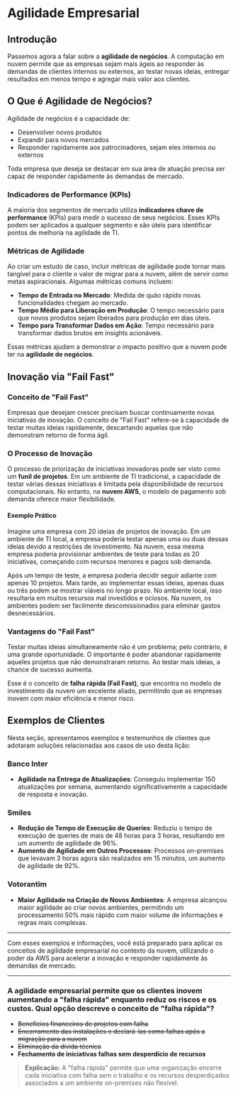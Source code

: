 # Agilidade Empresarial

## Introdução

Passemos agora a falar sobre a **agilidade de negócios**. A computação em nuvem permite que as empresas sejam mais ágeis ao responder às demandas de clientes internos ou externos, ao testar novas ideias, entregar resultados em menos tempo e agregar mais valor aos clientes.

## O Que é Agilidade de Negócios?

Agilidade de negócios é a capacidade de:

- Desenvolver novos produtos
- Expandir para novos mercados
- Responder rapidamente aos patrocinadores, sejam eles internos ou externos

Toda empresa que deseja se destacar em sua área de atuação precisa ser capaz de responder rapidamente às demandas de mercado.

### Indicadores de Performance (KPIs)

A maioria dos segmentos de mercado utiliza **indicadores chave de performance** (KPIs) para medir o sucesso de seus negócios. Esses KPIs podem ser aplicados a qualquer segmento e são úteis para identificar pontos de melhoria na agilidade de TI.

### Métricas de Agilidade

Ao criar um estudo de caso, incluir métricas de agilidade pode tornar mais tangível para o cliente o valor de migrar para a nuvem, além de servir como metas aspiracionais. Algumas métricas comuns incluem:

- **Tempo de Entrada no Mercado**: Medida de quão rápido novas funcionalidades chegam ao mercado.
- **Tempo Médio para Liberação em Produção**: O tempo necessário para que novos produtos sejam liberados para produção em dias úteis.
- **Tempo para Transformar Dados em Ação**: Tempo necessário para transformar dados brutos em insights acionáveis.

Essas métricas ajudam a demonstrar o impacto positivo que a nuvem pode ter na **agilidade de negócios**.

## Inovação via "Fail Fast"

### Conceito de "Fail Fast"

Empresas que desejam crescer precisam buscar continuamente novas iniciativas de inovação. O conceito de "Fail Fast" refere-se à capacidade de testar muitas ideias rapidamente, descartando aquelas que não demonstram retorno de forma ágil.

### O Processo de Inovação

O processo de priorização de iniciativas inovadoras pode ser visto como um **funil de projetos**. Em um ambiente de TI tradicional, a capacidade de testar várias dessas iniciativas é limitada pela disponibilidade de recursos computacionais. No entanto, na **nuvem AWS**, o modelo de pagamento sob demanda oferece maior flexibilidade.

#### Exemplo Prático

Imagine uma empresa com 20 ideias de projetos de inovação. Em um ambiente de TI local, a empresa poderia testar apenas uma ou duas dessas ideias devido a restrições de investimento. Na nuvem, essa mesma empresa poderia provisionar ambientes de teste para todas as 20 iniciativas, começando com recursos menores e pagos sob demanda.

Após um tempo de teste, a empresa poderia decidir seguir adiante com apenas 10 projetos. Mais tarde, ao implementar essas ideias, apenas duas ou três podem se mostrar viáveis no longo prazo. No ambiente local, isso resultaria em muitos recursos mal investidos e ociosos. Na nuvem, os ambientes podem ser facilmente descomissionados para eliminar gastos desnecessários.

### Vantagens do "Fail Fast"

Testar muitas ideias simultaneamente não é um problema; pelo contrário, é uma grande oportunidade. O importante é poder abandonar rapidamente aqueles projetos que não demonstraram retorno. Ao testar mais ideias, a chance de sucesso aumenta.

Esse é o conceito de **falha rápida (Fail Fast)**, que encontra no modelo de investimento da nuvem um excelente aliado, permitindo que as empresas inovem com maior eficiência e menor risco.

## Exemplos de Clientes

Nesta seção, apresentamos exemplos e testemunhos de clientes que adotaram soluções relacionadas aos casos de uso desta lição:

### Banco Inter

- **Agilidade na Entrega de Atualizações**: Conseguiu implementar 150 atualizações por semana, aumentando significativamente a capacidade de resposta e inovação.

### Smiles

- **Redução de Tempo de Execução de Queries**: Reduziu o tempo de execução de queries de mais de 48 horas para 3 horas, resultando em um aumento de agilidade de 96%.
- **Aumento de Agilidade em Outros Processos**: Processos on-premises que levavam 3 horas agora são realizados em 15 minutos, um aumento de agilidade de 92%.

### Votorantim

- **Maior Agilidade na Criação de Novos Ambientes**: A empresa alcançou maior agilidade ao criar novos ambientes, permitindo um processamento 50% mais rápido com maior volume de informações e regras mais complexas.

---

Com esses exemplos e informações, você está preparado para aplicar os conceitos de agilidade empresarial no contexto da nuvem, utilizando o poder da AWS para acelerar a inovação e responder rapidamente às demandas de mercado.

---

### A agilidade empresarial permite que os clientes inovem aumentando a "falha rápida" enquanto reduz os riscos e os custos. Qual opção descreve o conceito de "falha rápida"?

- ~~Benefícios financeiros de projetos com falha~~
- ~~Encerramento das instalações e declará-las como falhas após a migração para a nuvem~~
- ~~Eliminação da dívida técnica~~
- **Fechamento de iniciativas falhas sem desperdício de recursos**

> **Explicação:**
> A "falha rápida" permite que uma organização encerre cada iniciativa com falha sem o trabalho e os recursos desperdiçados associados a um ambiente on-premises não flexível.
